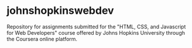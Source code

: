 # johnshopkinswebdev
Repository for assignments submitted for the "HTML, CSS, and Javascript for Web Developers" course offered by Johns Hopkins University through the Coursera online platform.
